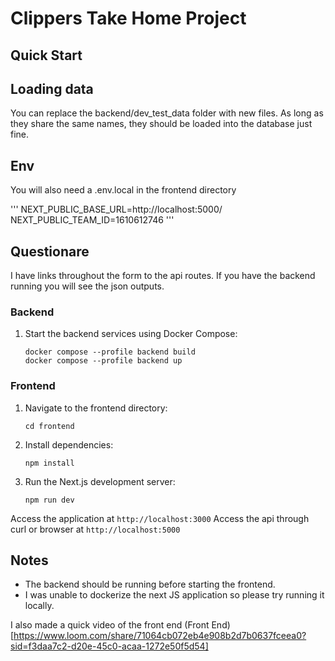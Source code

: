 # Clippers Take Home Project

## Quick Start

## Loading data

You can replace the backend/dev_test_data folder with new files. As long
as they share the same names, they should be loaded into the database just fine.

## Env

You will also need a .env.local in the frontend directory 

'''
NEXT_PUBLIC_BASE_URL=http://localhost:5000/
NEXT_PUBLIC_TEAM_ID=1610612746
'''

## Questionare 

I have links throughout the form to the api routes. If you have the backend running
you will see the json outputs.

### Backend
1. Start the backend services using Docker Compose:
   ```
   docker compose --profile backend build
   docker compose --profile backend up
   ```

### Frontend
1. Navigate to the frontend directory:
   ```
   cd frontend
   ```
2. Install dependencies:
   ```
   npm install
   ```
3. Run the Next.js development server:
   ```
   npm run dev
   ```

Access the application at `http://localhost:3000`
Access the api through curl or browser at `http://localhost:5000`


## Notes
- The backend should be running before starting the frontend.
- I was unable to dockerize the next JS application so please try running it locally.

I also made a quick video of the front end
(Front End)[https://www.loom.com/share/71064cb072eb4e908b2d7b0637fceea0?sid=f3daa7c2-d20e-45c0-acaa-1272e50f5d54]
